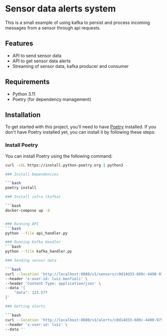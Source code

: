 # Sensor data alerts system

This is a small example of using kafka to persist and process incoming messages from a sensor through api requests.

## Features

- API to send sensor data
- API to get sensor data alerts
- Streaming of sensor data, kafka producer and consumer

## Requirements

- Python 3.11
- Poetry (for dependency management)

## Installation

To get started with this project, you'll need to have [Poetry](https://python-poetry.org/) installed. If you don't have Poetry installed yet, you can install it by following these steps:

### Install Poetry

You can install Poetry using the following command:

```bash
curl -sSL https://install.python-poetry.org | python3 -

### Install Dependencies

```bash
poetry install

### Install infra (kafka)

```bash
docker-compose up -d


### Running API
```bash
python --file api_handler.py

### Running Kafka Handler
```bash
python --file kafka_handler.py 

### Sending sensor data

```bash
curl --location 'http://localhost:8080/v1/sensors/c0d14d33-689c-4490-975a-6ae7128f54a9' \
--header 'x-user-id: luiz.bonfioli' \
--header 'Content-Type: application/json' \
--data '{
    "data": 123.577
}'

### Getting alerts

```bash
curl --location 'http://localhost:8080/v1/alerts/c0d14d33-689c-4490-975a-6ae7128f54a9' \
--header 'x-user-id: luiz' \
--data ''

